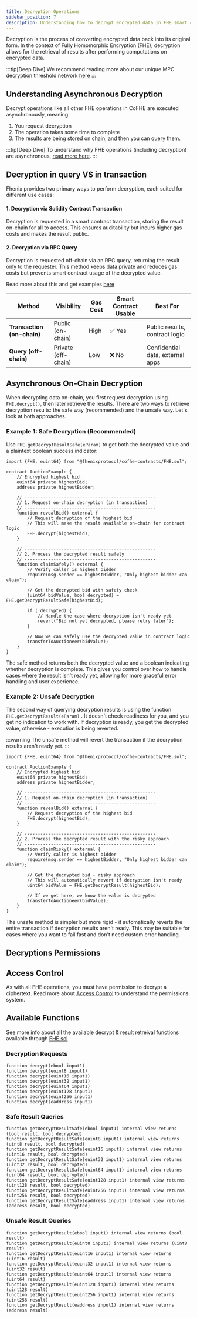 ```yaml
---
title: Decryption Operations
sidebar_position: 7
description: Understanding how to decrypt encrypted data in FHE smart contracts
---
```


Decryption is the process of converting encrypted data back into its original form. In the context of Fully Homomorphic Encryption (FHE), decryption allows for the retrieval of results after performing computations on encrypted data.

:::tip[Deep Dive]
We recommend reading more about our unique MPC decryption threshold network [here](../architecture/internal-utilities/threshold-network.md)
:::

## Understanding Asynchronous Decryption

Decrypt operations like all other FHE operations in CoFHE are executed asynchronously, meaning:
1. You request decryption
2. The operation takes some time to complete
3. The results are being stored on chain, and then you can query them.

:::tip[Deep Dive]
To understand why FHE operations (including decryption) are asynchronous, [read more here](./data-evaluation.md).
:::

## Decryption in query VS in transaction

Fhenix provides two primary ways to perform decryption, each suited for different use cases:

#### **1. Decryption via Solidity Contract Transaction**
Decryption is requested in a smart contract transaction, storing the result on-chain for all to access. This ensures auditability but incurs higher gas costs and makes the result public.

#### **2. Decryption via RPC Query**
Decryption is requested off-chain via an RPC query, returning the result only to the requester. This method keeps data private and reduces gas costs but prevents smart contract usage of the decrypted value.

Read more about this and get examples [here](../cofhejs/)

| **Method**            | **Visibility**     | **Gas Cost** | **Smart Contract Usable** | **Best For** |
|----------------------|------------------|------------|-----------------------|-------------|
| **Transaction (on-chain)** | Public (on-chain) | High       | ✅ Yes                 | Public results, contract logic |
| **Query (off-chain)**     | Private (off-chain) | Low        | ❌ No                  | Confidential data, external apps |

## Asynchronous On-Chain Decryption

When decrypting data on-chain, you first request decryption using `FHE.decrypt()`, then later retrieve the results. There are two ways to retrieve decryption results: the safe way (recommended) and the unsafe way. Let's look at both approaches.

### Example 1: Safe Decryption (Recommended)

Use `FHE.getDecryptResultSafe(eParam)` to get both the decrypted value and a plaintext boolean success indicator:

```sol
import {FHE, euint64} from "@fhenixprotocol/cofhe-contracts/FHE.sol";

contract AuctionExample {
    // Encrypted highest bid
    euint64 private highestBid;
    address private highestBidder;
    
    // --------------------------------------------------
    // 1. Request on-chain decryption (in transaction)
    // --------------------------------------------------
    function revealBid() external {
        // Request decryption of the highest bid
        // This will make the result available on-chain for contract logic
        FHE.decrypt(highestBid);
    }

    // --------------------------------------------------
    // 2. Process the decrypted result safely
    // --------------------------------------------------
    function claimSafely() external {
        // Verify caller is highest bidder
        require(msg.sender == highestBidder, "Only highest bidder can claim");

        // Get the decrypted bid with safety check
        (uint64 bidValue, bool decrypted) = FHE.getDecryptResultSafe(highestBid);

        if (!decrypted) {
            // Handle the case where decryption isn't ready yet
            revert("Bid not yet decrypted, please retry later");
        }

        // Now we can safely use the decrypted value in contract logic
        transferToAuctioneer(bidValue);
    }
}
```

The safe method returns both the decrypted value and a boolean indicating whether decryption is complete. This gives you control over how to handle cases where the result isn't ready yet, allowing for more graceful error handling and user experience.

### Example 2: Unsafe Decryption

The second way of querying decryption results is using the function `FHE.getDecryptResult(eParam)` .
It doesn't check readiness for you, and you get no indication to work with. If decryption is ready, you get the decrypted value, otherwise - execution is being reverted. 

:::warning
The unsafe method will revert the transaction if the decryption results aren't ready yet.
:::

```sol
import {FHE, euint64} from "@fhenixprotocol/cofhe-contracts/FHE.sol";

contract AuctionExample {
    // Encrypted highest bid
    euint64 private highestBid;
    address private highestBidder;
    
    // --------------------------------------------------
    // 1. Request on-chain decryption (in transaction)
    // --------------------------------------------------
    function revealBid() external {
        // Request decryption of the highest bid
        FHE.decrypt(highestBid);
    }

    // --------------------------------------------------
    // 2. Process the decrypted result with the risky approach
    // --------------------------------------------------
    function claimRisky() external {
        // Verify caller is highest bidder
        require(msg.sender == highestBidder, "Only highest bidder can claim");
        
        // Get the decrypted bid - risky approach
        // This will automatically revert if decryption isn't ready
        uint64 bidValue = FHE.getDecryptResult(highestBid);
        
        // If we get here, we know the value is decrypted
        transferToAuctioneer(bidValue);
    }
}
```

The unsafe method is simpler but more rigid - it automatically reverts the entire transaction if decryption results aren't ready. This may be suitable for cases where you want to fail fast and don't need custom error handling.

## Decryptions Permissions

## Access Control

As with all FHE operations, you must have permission to decrypt a ciphertext. Read more about [Access Control](./acl-mechanism.md) to understand the permissions system.

## Available Functions

See more info about all the available decrypt & result retreival functions available through [FHE.sol](../solidity-api/FHE.md#encryption-and-decryption)

### Decryption Requests
```solidity
function decrypt(ebool input1)
function decrypt(euint8 input1)
function decrypt(euint16 input1)
function decrypt(euint32 input1)
function decrypt(euint64 input1)
function decrypt(euint128 input1)
function decrypt(euint256 input1)
function decrypt(eaddress input1)
```

### Safe Result Queries
```solidity
function getDecryptResultSafe(ebool input1) internal view returns (bool result, bool decrypted)
function getDecryptResultSafe(euint8 input1) internal view returns (uint8 result, bool decrypted)
function getDecryptResultSafe(euint16 input1) internal view returns (uint16 result, bool decrypted)
function getDecryptResultSafe(euint32 input1) internal view returns (uint32 result, bool decrypted)
function getDecryptResultSafe(euint64 input1) internal view returns (uint64 result, bool decrypted)
function getDecryptResultSafe(euint128 input1) internal view returns (uint128 result, bool decrypted)
function getDecryptResultSafe(euint256 input1) internal view returns (uint256 result, bool decrypted)
function getDecryptResultSafe(eaddress input1) internal view returns (address result, bool decrypted)
```

### Unsafe Result Queries
```solidity
function getDecryptResult(ebool input1) internal view returns (bool result)
function getDecryptResult(euint8 input1) internal view returns (uint8 result)
function getDecryptResult(euint16 input1) internal view returns (uint16 result)
function getDecryptResult(euint32 input1) internal view returns (uint32 result)
function getDecryptResult(euint64 input1) internal view returns (uint64 result)
function getDecryptResult(euint128 input1) internal view returns (uint128 result)
function getDecryptResult(euint256 input1) internal view returns (uint256 result)
function getDecryptResult(eaddress input1) internal view returns (address result)
```
